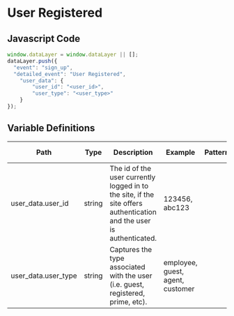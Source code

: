 # User Registered

### 

## Javascript Code
```js
window.dataLayer = window.dataLayer || [];
dataLayer.push({
  "event": "sign_up",
  "detailed_event": "User Registered",
    "user_data": {
        "user_id": "<user_id>",
        "user_type": "<user_type>"
    }
});
```

## Variable Definitions

|Path|Type|Description|Example|Pattern|Min Length|Max Length|Minimum|Maximum|Multiple Of|
| --- | --- | --- | --- | --- | --- | --- | --- | --- | --- |
|user_data.user_id|string|The id of the user currently logged in to the site, if the site offers authentication and the user is authenticated.|123456, abc123|||||||
|user_data.user_type|string|Captures the type associated with the user \(i.e. guest, registered, prime, etc\).|employee, guest, agent, customer|||||||




